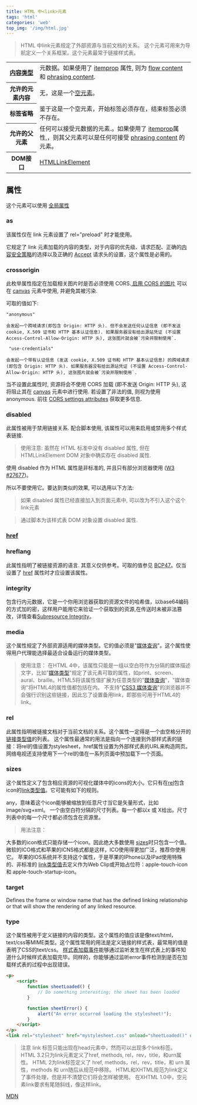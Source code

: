 ```yaml
---
title: HTML 中<link>元素
tags: 'html'
categories: 'web'
top_img: '/img/html.jpg'
---
```


> HTML 中link元素规定了外部资源与当前文档的关系。 这个元素可用来为导航定义一个关系框架。这个元素最常于链接样式表。

<table><tbody><tr><th><a href="https://developer.mozilla.org/en-US/docs/Web/HTML/Content_categories">内容类型</a></th><td>元数据。如果使用了 <a href="https://developer.mozilla.org/zh-CN/docs/Web/HTML/Global_attributes/itemprop">itemprop</a> 属性, 则为 <a href="https://developer.mozilla.org/en-US/docs/Web/HTML/Content_categories#Flow_content">flow content</a> 和 <a href="https://developer.mozilla.org/en-US/docs/Web/HTML/Content_categories#Phrasing_content">phrasing content</a>.</td></tr><tr><th>允许的元素内容</th><td>无，这是一个<a href="https://developer.mozilla.org/zh-CN/docs/Glossary/%E7%A9%BA%E5%85%83%E7%B4%A0" title="The definition of that term (空元素) has not been written yet; please consider contributing it!">空元素</a>。</td></tr><tr><th>标签省略</th><td>鉴于这是一个空元素，开始标签必须存在，结束标签必须不存在。</td></tr><tr><th>允许的父元素</th><td>任何可以接受元数据的元素.。如果使用了 <a href="https://developer.mozilla.org/zh-CN/docs/Web/HTML/Global_attributes/itemprop">itemprop</a>属性,，则其父元素可以是任何可接受 <a href="https://developer.mozilla.org/en-US/docs/Web/HTML/Content_categories#Phrasing_content">phrasing content</a> 的元素。</td></tr><tr><th>DOM接口</th><td><a href="https://developer.mozilla.org/zh-CN/docs/Web/API/HTMLLinkElement" title="The HTMLLinkElement interface represents reference information for external resources and the relationship of those resources to a document and vice-versa. This object inherits all of the properties and methods of the HTMLElement interface.">HTMLLinkElement</a></td></tr></tbody></table>

## 属性
这个元素可以使用 <a href="https://developer.mozilla.org/en-US/docs/Web/HTML/Global_attributes">全局属性</a>

### as

该属性仅在 link 元素设置了 rel="preload" 时才能使用。

它规定了 link 元素加载的内容的类型，对于内容的优先级、请求匹配、正确的[内容安全策略](https://developer.mozilla.org/zh-CN/docs/Web/HTTP/CSP)的选择以及正确的 [Accept](https://developer.mozilla.org/zh-CN/docs/Web/HTTP/Headers/Accept) 请求头的设置，这个属性是必需的。

### crossorigin

此枚举属性指定在加载相关图片时是否必须使用 CORS.[ 启用 CORS 的图片](https://developer.mozilla.org/en-US/docs/Web/HTML/CORS_Enabled_Image) 可以在 [canvas](https://developer.mozilla.org/zh-CN/docs/Web/HTML/Element/canvas) 元素中使用, 并避免其被污染. 

可取的值如下:

    "anonymous"

    会发起一个跨域请求(即包含 Origin: HTTP 头). 但不会发送任何认证信息 (即不发送 cookie, X.509 证书和 HTTP 基本认证信息). 如果服务器没有给出源站凭证 (不设置 Access-Control-Allow-Origin: HTTP 头), 这张图片就会被`污染并限制使用`.

     "use-credentials"

    会发起一个带有认证信息 (发送 cookie, X.509 证书和 HTTP 基本认证信息) 的跨域请求 (即包含 Origin: HTTP 头). 如果服务器没有给出源站凭证 (不设置 Access-Control-Allow-Origin: HTTP 头), 这张图片就会被`污染并限制使用`.

当不设置此属性时, 资源将会不使用 CORS 加载 (即不发送 Origin: HTTP 头), 这将阻止其在 <a href="https://developer.mozilla.org/zh-CN/docs/Web/HTML/Element/canvas" >canvas</a> 元素中进行使用. 若设置了非法的值, 则视为使用 anonymous. 前往 <a href="https://developer.mozilla.org/en-US/docs/Web/HTML/CORS_settings_attributes">CORS settings attributes</a> 获取更多信息.

### disabled 

此属性被用于禁用链接关系. 配合脚本使用, 该属性可以用来启用或禁用多个样式表链接.

>使用注意: 虽然在 HTML 标准中没有 disabled 属性, 但在 HTMLLinkElement DOM 对象中确实存在 disabled 属性.

使用 disabled 作为 HTML 属性是非标准的, 并且只有部分浏览器使用 (<a rel="noopener" href="https://www.w3.org/Bugs/Public/show_bug.cgi?id=27677">W3 #27677</a>)。

所以不要使用它。要达到类似的效果, 可以选用以下方法:
> 如果 disabled 属性已经直接加入到页面元素中, 可以改为不引入这个这个 link元素

> 通过脚本为该样式表 DOM 对象设置 disabled 属性.
       

### [href](https://developer.mozilla.org/zh-CN/docs/Web/HTML/Element/link)

### hreflang
此属性指明了被链接资源的语言. 其意义仅供参考。可取的值参见 <a rel="noopener" href="http://www.ietf.org/rfc/bcp/bcp47.txt">BCP47</a>。仅当设置了 <a href="https://developer.mozilla.org/zh-CN/docs/Web/HTML/Element/a#attr-href">href</a> 属性时才应设置该属性。

### integrity
包含行内元数据，它是一个你用浏览器获取的资源文件的哈希值，以base64编码的方式加的密，这样用户能用它来验证一个获取到的资源,在传送时未被非法篡改，详情查看<a href="https://developer.mozilla.org/en-US/docs/Web/Security/Subresource_Integrity">Subresource Integrity</a>。

### media
这个属性规定了外部资源适用的媒体类型。它的值必须是"<a href="https://developer.mozilla.org/zh-CN/docs/Web/Guide/CSS/Media_queries">媒体查询</a>"。这个属性使得用户代理能选择最适合设备运行的媒体类型。

>使用注意：
在HTML 4中，该属性只能是一组以空白符作为分隔的媒体描述文字，比如"<a href="https://developer.mozilla.org/zh-CN/docs/Web/CSS/@media">媒体类型</a>"规定了该元素可取的属性，如print、screen、aural、braille。HTML5将该属性值扩展为任意类型的"<a rel="nofollow" href="https://developer.mozilla.org/zh-CN/docs/CSS/Media_queries">媒体查询</a>"，"媒体查询"将HTML4的属性值都包括在内。
不支持"<a rel="nofollow" href="https://developer.mozilla.org/zh-CN/docs/CSS/Media_queries">CSS3 媒体查询</a>"的浏览器并不会强行识别这些链接，因此忘了设置备用link，即那些可用于HTML4的link。

### rel
此属性指明被链接文档对于当前文档的关系。这个属性一定得是一个由空格分开的<a href="https://developer.mozilla.org/zh-CN/docs/Web/HTML/Link_types">链接类型值</a>的列表。 这个属性最通常的用法是指向一个连接到外部样式表的链接：将rel的值设置为stylesheet，href属性设置为外部样式表的URL来构造网页。网络电视还支持使用下一个rel的值在一系列页面中预加载下一个页面。

### sizes
这个属性定义了包含相应资源的可视化媒体中的icons的大小。它只有在<a href="https://developer.mozilla.org/zh-CN/docs/Web/HTML/Element/link#attr-rel">rel</a>包含icon的<a href="https://developer.mozilla.org/zh-CN/docs/Web/HTML/Link_types">link类型值</a>。它可能有如下的规则。

any，意味着这个icon能够被缩放到任意尺寸当它是矢量形式，比如image/svg+xml。
一个由空白符分隔的尺寸列表。每一个都以x 或 X给出。尺寸列表中的每一个尺寸都必须包含在资源里。

>用法注意：

大多数的icon格式只能存储一个icon。因此绝大多数使用 <a href="https://developer.mozilla.org/zh-CN/docs/Web/HTML/Global_attributes#attr-sizes">sizes</a>时只包含一个值。微软的ICO格式和苹果的ICNS格式都是这样，ICO使用得更加广泛，推荐你使用它。
苹果的IOS系统并不支持这个属性，于是苹果的IPhone以及IPad使用特殊的、非标准的 <a href="https://developer.mozilla.org/zh-CN/docs/Web/HTML/Link_types">link类型值</a>去定义作为Web Clip或开始占位符：apple-touch-icon 和 apple-touch-startup-icon。
### target
Defines the frame or window name that has the defined linking relationship or that will show the rendering of any linked resource.
### type
这个属性被用于定义链接的内容的类型。这个属性的值应该是像text/html，text/css等MIME类型。这个属性常用的用法是定义链接的样式表，最常用的值是表明了CSS的text/css。
<a href="https://developer.mozilla.org/zh-CN/docs/Web/HTML/Element/link#%E6%A0%B7%E5%BC%8F%E8%A1%A8%E5%8A%A0%E8%BD%BD%E4%BA%8B%E4%BB%B6">样式表加载事件</a><a href="https://developer.mozilla.org/zh-CN/docs/Web/HTML/Element/link#%E6%A0%B7%E5%BC%8F%E8%A1%A8%E5%8A%A0%E8%BD%BD%E4%BA%8B%E4%BB%B6"></a>能够通过监听发生在样式表上的事件知道什么时候样式表加载完毕。同样的，你能够通过监听error事件检测到是否在加载样式表的过程中出现错误。

``` html
<p>
    <script>
        function sheetLoaded() {
            // Do something interesting; the sheet has been loaded
        }

        function sheetError() {
            alert("An error occurred loading the stylesheet!");
        }
    </script>
</p>
<link rel="stylesheet" href="mystylesheet.css" onload="sheetLoaded()" onerror="sheetError()">
```
>注意
link 标签只能出现在head元素中，然而可以出现多个link标签。
HTML 3.2只为link元素定义了href, methods, rel，rev，title，和urn属性。
HTML 2为link标签定义了 href, methods，rel，rev，title，和 urn 属性，methods 和 urn随后从规范中移除。
HTML和XHTML规范为link定义了事件处理，但是并不清楚它们将会怎样被使用。
在XHTML 1.0中，空元素link要求有尾随斜线，像这样link。


[MDN](https://developer.mozilla.org/zh-CN/docs/Web/HTML/Element/link)

